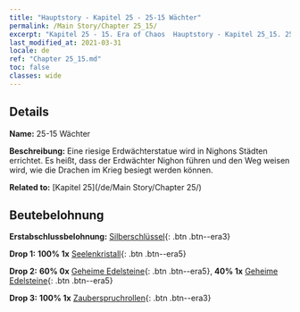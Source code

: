 ```yaml
---
title: "Hauptstory - Kapitel 25 - 25-15 Wächter"
permalink: /Main Story/Chapter 25_15/
excerpt: "Kapitel 25 - 15. Era of Chaos  Hauptstory - Kapitel 25_15. 25-15 Wächter"
last_modified_at: 2021-03-31
locale: de
ref: "Chapter 25_15.md"
toc: false
classes: wide
---
```


## Details

 **Name:** 25-15 Wächter

 **Beschreibung:** Eine riesige Erdwächterstatue wird in Nighons Städten errichtet. Es heißt, dass der Erdwächter Nighon führen und den Weg weisen wird, wie die Drachen im Krieg besiegt werden können.

 **Related to:** [Kapitel 25](/de/Main Story/Chapter 25/)

## Beutebelohnung

 **Erstabschlussbelohnung:** [Silberschlüssel](/de/Items/con_693/){: .btn .btn--era3}

 **Drop 1:** **100% 1x** [Seelenkristall](/de/Items/mat_87/){: .btn .btn--era5}

 **Drop 2:** **60% 0x** [Geheime Edelsteine](/de/Items/mat_79/){: .btn .btn--era5}, **40% 1x** [Geheime Edelsteine](/de/Items/mat_79/){: .btn .btn--era5}

 **Drop 3:** **100% 1x** [Zauberspruchrollen](/de/Items/con_694/){: .btn .btn--era3}

